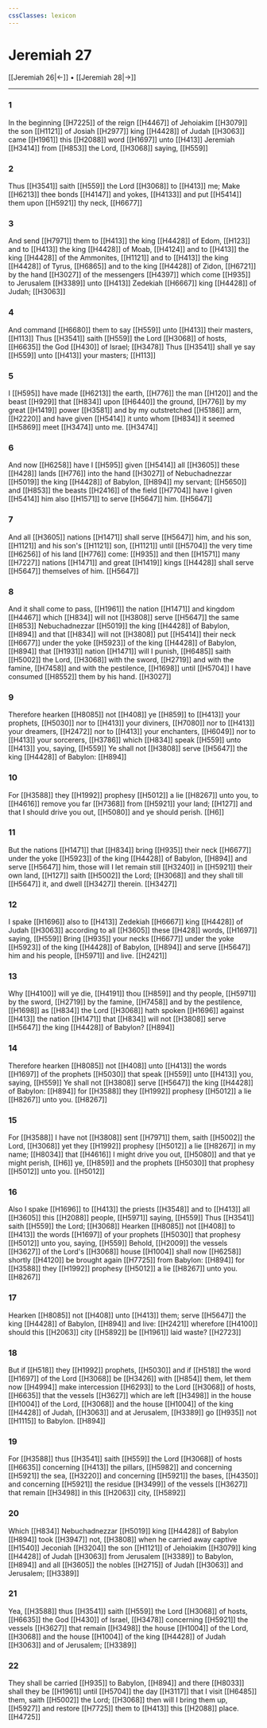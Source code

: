 ```yaml
---
cssClasses: lexicon
---
```

# Jeremiah 27

[[Jeremiah 26|←]] • [[Jeremiah 28|→]]

---

### 1
In the beginning [[H7225]] of the reign [[H4467]] of Jehoiakim [[H3079]] the son [[H1121]] of Josiah [[H2977]] king [[H4428]] of Judah [[H3063]] came [[H1961]] this [[H2088]] word [[H1697]] unto [[H413]] Jeremiah [[H3414]] from [[H853]] the Lord, [[H3068]] saying, [[H559]]

### 2
Thus [[H3541]] saith [[H559]] the Lord [[H3068]] to [[H413]] me; Make [[H6213]] thee bonds [[H4147]] and yokes, [[H4133]] and put [[H5414]] them upon [[H5921]] thy neck, [[H6677]]

### 3
And send [[H7971]] them to [[H413]] the king [[H4428]] of Edom, [[H123]] and to [[H413]] the king [[H4428]] of Moab, [[H4124]] and to [[H413]] the king [[H4428]] of the Ammonites, [[H1121]] and to [[H413]] the king [[H4428]] of Tyrus, [[H6865]] and to the king [[H4428]] of Zidon, [[H6721]] by the hand [[H3027]] of the messengers [[H4397]] which come [[H935]] to Jerusalem [[H3389]] unto [[H413]] Zedekiah [[H6667]] king [[H4428]] of Judah; [[H3063]]

### 4
And command [[H6680]] them to say [[H559]] unto [[H413]] their masters, [[H113]] Thus [[H3541]] saith [[H559]] the Lord [[H3068]] of hosts, [[H6635]] the God [[H430]] of Israel; [[H3478]] Thus [[H3541]] shall ye say [[H559]] unto [[H413]] your masters; [[H113]]

### 5
I [[H595]] have made [[H6213]] the earth, [[H776]] the man [[H120]] and the beast [[H929]] that [[H834]] upon [[H6440]] the ground, [[H776]] by my great [[H1419]] power [[H3581]] and by my outstretched [[H5186]] arm, [[H2220]] and have given [[H5414]] it unto whom [[H834]] it seemed [[H5869]] meet [[H3474]] unto me. [[H3474]]

### 6
And now [[H6258]] have I [[H595]] given [[H5414]] all [[H3605]] these [[H428]] lands [[H776]] into the hand [[H3027]] of Nebuchadnezzar [[H5019]] the king [[H4428]] of Babylon, [[H894]] my servant; [[H5650]]  and [[H853]] the beasts [[H2416]] of the field [[H7704]] have I given [[H5414]] him also [[H1571]] to serve [[H5647]] him. [[H5647]]

### 7
And all [[H3605]] nations [[H1471]] shall serve [[H5647]] him, and his son, [[H1121]] and his son's [[H1121]] son, [[H1121]] until [[H5704]] the very time [[H6256]] of his land [[H776]] come: [[H935]] and then [[H1571]] many [[H7227]] nations [[H1471]] and great [[H1419]] kings [[H4428]] shall serve [[H5647]] themselves of him. [[H5647]]

### 8
And it shall come to pass, [[H1961]] the nation [[H1471]] and kingdom [[H4467]] which [[H834]] will not [[H3808]] serve [[H5647]]  the same [[H853]] Nebuchadnezzar [[H5019]] the king [[H4428]] of Babylon, [[H894]] and that [[H834]] will not [[H3808]] put [[H5414]] their neck [[H6677]] under the yoke [[H5923]] of the king [[H4428]] of Babylon, [[H894]] that [[H1931]] nation [[H1471]] will I punish, [[H6485]] saith [[H5002]] the Lord, [[H3068]] with the sword, [[H2719]] and with the famine, [[H7458]] and with the pestilence, [[H1698]] until [[H5704]] I have consumed [[H8552]] them by his hand. [[H3027]]

### 9
Therefore hearken [[H8085]] not [[H408]] ye [[H859]] to [[H413]] your prophets, [[H5030]] nor to [[H413]] your diviners, [[H7080]] nor to [[H413]] your dreamers, [[H2472]] nor to [[H413]] your enchanters, [[H6049]] nor to [[H413]] your sorcerers, [[H3786]] which [[H834]] speak [[H559]] unto [[H413]] you, saying, [[H559]] Ye shall not [[H3808]] serve [[H5647]] the king [[H4428]] of Babylon: [[H894]]

### 10
For [[H3588]] they [[H1992]] prophesy [[H5012]] a lie [[H8267]] unto you, to [[H4616]] remove you far [[H7368]] from [[H5921]] your land; [[H127]] and that I should drive you out, [[H5080]] and ye should perish. [[H6]]

### 11
But the nations [[H1471]] that [[H834]] bring [[H935]] their neck [[H6677]] under the yoke [[H5923]] of the king [[H4428]] of Babylon, [[H894]] and serve [[H5647]] him, those will I let remain still [[H3240]] in [[H5921]] their own land, [[H127]] saith [[H5002]] the Lord; [[H3068]] and they shall till [[H5647]] it, and dwell [[H3427]] therein. [[H3427]]

### 12
I spake [[H1696]] also to [[H413]] Zedekiah [[H6667]] king [[H4428]] of Judah [[H3063]] according to all [[H3605]] these [[H428]] words, [[H1697]] saying, [[H559]] Bring [[H935]] your necks [[H6677]] under the yoke [[H5923]] of the king [[H4428]] of Babylon, [[H894]] and serve [[H5647]] him and his people, [[H5971]] and live. [[H2421]]

### 13
Why [[H4100]] will ye die, [[H4191]] thou [[H859]] and thy people, [[H5971]] by the sword, [[H2719]] by the famine, [[H7458]] and by the pestilence, [[H1698]] as [[H834]] the Lord [[H3068]] hath spoken [[H1696]] against [[H413]] the nation [[H1471]] that [[H834]] will not [[H3808]] serve [[H5647]] the king [[H4428]] of Babylon? [[H894]]

### 14
Therefore hearken [[H8085]] not [[H408]] unto [[H413]] the words [[H1697]] of the prophets [[H5030]] that speak [[H559]] unto [[H413]] you, saying, [[H559]] Ye shall not [[H3808]] serve [[H5647]] the king [[H4428]] of Babylon: [[H894]] for [[H3588]] they [[H1992]] prophesy [[H5012]] a lie [[H8267]] unto you. [[H8267]]

### 15
For [[H3588]] I have not [[H3808]] sent [[H7971]] them, saith [[H5002]] the Lord, [[H3068]] yet they [[H1992]] prophesy [[H5012]] a lie [[H8267]] in my name; [[H8034]] that [[H4616]] I might drive you out, [[H5080]] and that ye might perish, [[H6]] ye, [[H859]] and the prophets [[H5030]] that prophesy [[H5012]] unto you. [[H5012]]

### 16
Also I spake [[H1696]] to [[H413]] the priests [[H3548]] and to [[H413]] all [[H3605]] this [[H2088]] people, [[H5971]] saying, [[H559]] Thus [[H3541]] saith [[H559]] the Lord; [[H3068]] Hearken [[H8085]] not [[H408]] to [[H413]] the words [[H1697]] of your prophets [[H5030]] that prophesy [[H5012]] unto you, saying, [[H559]] Behold, [[H2009]] the vessels [[H3627]] of the Lord's [[H3068]] house [[H1004]] shall now [[H6258]] shortly [[H4120]] be brought again [[H7725]] from Babylon: [[H894]] for [[H3588]] they [[H1992]] prophesy [[H5012]] a lie [[H8267]] unto you. [[H8267]]

### 17
Hearken [[H8085]] not [[H408]] unto [[H413]] them; serve [[H5647]] the king [[H4428]] of Babylon, [[H894]] and live: [[H2421]] wherefore [[H4100]] should this [[H2063]] city [[H5892]] be [[H1961]] laid waste? [[H2723]]

### 18
But if [[H518]] they [[H1992]] prophets, [[H5030]] and if [[H518]] the word [[H1697]] of the Lord [[H3068]] be [[H3426]] with [[H854]] them, let them now [[H4994]] make intercession [[H6293]] to the Lord [[H3068]] of hosts, [[H6635]] that the vessels [[H3627]] which are left [[H3498]] in the house [[H1004]] of the Lord, [[H3068]] and the house [[H1004]] of the king [[H4428]] of Judah, [[H3063]] and at Jerusalem, [[H3389]] go [[H935]] not [[H1115]] to Babylon. [[H894]]

### 19
For [[H3588]] thus [[H3541]] saith [[H559]] the Lord [[H3068]] of hosts [[H6635]] concerning [[H413]] the pillars, [[H5982]] and concerning [[H5921]] the sea, [[H3220]] and concerning [[H5921]] the bases, [[H4350]] and concerning [[H5921]] the residue [[H3499]] of the vessels [[H3627]] that remain [[H3498]] in this [[H2063]] city, [[H5892]]

### 20
Which [[H834]] Nebuchadnezzar [[H5019]] king [[H4428]] of Babylon [[H894]] took [[H3947]] not, [[H3808]] when he carried away captive [[H1540]] Jeconiah [[H3204]] the son [[H1121]] of Jehoiakim [[H3079]] king [[H4428]] of Judah [[H3063]] from Jerusalem [[H3389]] to Babylon, [[H894]] and all [[H3605]] the nobles [[H2715]] of Judah [[H3063]] and Jerusalem; [[H3389]]

### 21
Yea, [[H3588]] thus [[H3541]] saith [[H559]] the Lord [[H3068]] of hosts, [[H6635]] the God [[H430]] of Israel, [[H3478]] concerning [[H5921]] the vessels [[H3627]] that remain [[H3498]] the house [[H1004]] of the Lord, [[H3068]] and the house [[H1004]] of the king [[H4428]] of Judah [[H3063]] and of Jerusalem; [[H3389]]

### 22
They shall be carried [[H935]] to Babylon, [[H894]] and there [[H8033]] shall they be [[H1961]] until [[H5704]] the day [[H3117]] that I visit [[H6485]] them, saith [[H5002]] the Lord; [[H3068]] then will I bring them up, [[H5927]] and restore [[H7725]] them to [[H413]] this [[H2088]] place. [[H4725]]